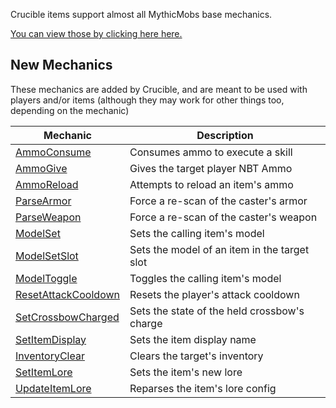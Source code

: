 Crucible items support almost all MythicMobs base mechanics.

[You can view those by clicking here here.](https://git.lumine.io/mythiccraft/MythicMobs/-/wikis/Skills/Mechanics/)

New Mechanics
-------------

These mechanics are added by Crucible, and are meant to be used with players and/or items (although they may work for other things too, depending on the mechanic)

| Mechanic                                                    | Description                                  |
|-------------------------------------------------------------|----------------------------------------------|
| [AmmoConsume](Skills/Mechanics/AmmoConsume)                 | Consumes ammo to execute a skill             |
| [AmmoGive](Skills/Mechanics/AmmoGive)                       | Gives the target player NBT Ammo             |
| [AmmoReload](Skills/Mechanics/AmmoReload)                   | Attempts to reload an item's ammo            |
| [ParseArmor](Skills/Mechanics/ParseArmor)                   | Force a re-scan of the caster's armor        |
| [ParseWeapon](Skills/Mechanics/ParseWeapon)                 | Force a re-scan of the caster's weapon       |
| [ModelSet](Skills/Mechanics/ModelSet)                       | Sets the calling item's model                |
| [ModelSetSlot](Skills/Mechanics/ModelSetSlot)               | Sets the model of an item in the target slot |
| [ModelToggle](Skills/Mechanics/ModelToggle)                 | Toggles the calling item's model             |
| [ResetAttackCooldown](Skills/Mechanics/ResetAttackCooldown) | Resets the player's attack cooldown          |
| [SetCrossbowCharged](Skills/Mechanics/SetCrossbowCharged)   | Sets the state of the held crossbow's charge |
| [SetItemDisplay](/Skills/Mechanics/SetItemDisplay)          | Sets the item display name                   |
| [InventoryClear](/Skills/Mechanics/InventoryClear)          | Clears the target's inventory                |                                            |
| [SetItemLore](/Skills/Mechanics/SetItemLore)                | Sets the item's new lore                     |
| [UpdateItemLore](/Skills/Mechanics/UpdateItemLore)          | Reparses the item's lore config              |

